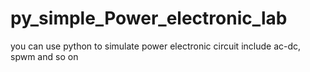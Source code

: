 # py_simple_Power_electronic_lab
you can use python to simulate power electronic circuit include ac-dc, spwm and so on
